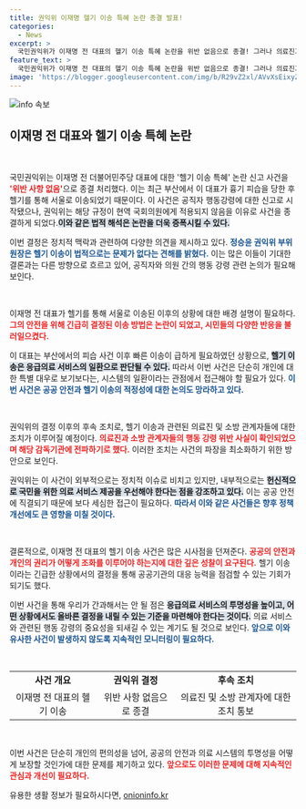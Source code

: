 ```yaml
---
title: 권익위 이재명 헬기 이송 특혜 논란 종결 발표!
categories:
  - News
excerpt: >
  국민권익위가 이재명 전 대표의 헬기 이송 특혜 논란을 위반 없음으로 종결! 그러나 의료진과 소방 관계자들의 행동 강령 위반 사실이 드러나며 향후 논란이 지속될 전망. 클릭해서 자세히 알아보세요!
feature_text: >
  국민권익위가 이재명 전 대표의 헬기 이송 특혜 논란을 위반 없음으로 종결! 그러나 의료진과 소방 관계자들의 행동 강령 위반 사실이 드러나며 향후 논란이 지속될 전망. 클릭해서 자세히 알아보세요!
image: 'https://blogger.googleusercontent.com/img/b/R29vZ2xl/AVvXsEixyZcFfHzMRdzZMjFBmAUKJYCLCGyLL1o632UiGVXcaFdKo_bkvkuCioo0uUKlGfBVcT3P84aROyZIXSBEx3Aw5nCQ3pTgDom1WDC4m8eifvWiAmWEEVb4x6G_l8C0QH225ldMjyaFvpxGEBGNO37VmDTDMHGhJPq73UglMfDca1-0aw/s1600/blogspot.png'
---
```


<p><img src="https://blogger.googleusercontent.com/img/b/R29vZ2xl/AVvXsEixyZcFfHzMRdzZMjFBmAUKJYCLCGyLL1o632UiGVXcaFdKo_bkvkuCioo0uUKlGfBVcT3P84aROyZIXSBEx3Aw5nCQ3pTgDom1WDC4m8eifvWiAmWEEVb4x6G_l8C0QH225ldMjyaFvpxGEBGNO37VmDTDMHGhJPq73UglMfDca1-0aw/s1600/blogspot.png" alt="info 속보" /></p>

<h2 data-ke-size="size26">이재명 전 대표와 헬기 이송 특혜 논란</h2>

<p data-ke-size="size16">&nbsp;</p>

<p>국민권익위는 이재명 전 더불어민주당 대표에 대한 '헬기 이송 특혜' 논란 신고 사건을 <b><span style="color: #ee2323;">'위반 사항 없음'</span></b>으로 종결 처리했다. 이는 최근 부산에서 이 대표가 흉기 피습을 당한 후 헬기를 통해 서울로 이송되었기 때문이다. 이 사건은 공직자 행동강령에 대한 신고로 시작됐으나, 권익위는 해당 규정이 현역 국회의원에게 적용되지 않음을 이유로 사건을 종결하게 되었다.<b><span style="background-color: #21538527;">이와 같은 법적 해석은 논란을 더욱 증폭시킬 수 있다.</span></b> </p>

<p>이번 결정은 정치적 맥락과 관련하여 다양한 의견을 제시하고 있다. <b><span style="color: #1a5490;">정승윤 권익위 부위원장은 헬기 이송이 법적으로는 문제가 없다는 견해를 밝혔다.</span></b> 이는 많은 이들이 기대한 결론과는 다른 방향으로 흐르고 있어, 공직자와 의원 간의 행동 강령 관련 논의가 필요해 보인다.</p>

<p data-ke-size="size16">&nbsp;</p>

<p>이재명 전 대표가 헬기를 통해 서울로 이송된 이후의 상황에 대한 배경 설명이 필요하다. <b><span style="color: #ee2323;">그의 안전을 위해 긴급히 결정된 이송 방법은 논란이 되었고, 시민들의 다양한 반응을 불러일으켰다.</span></b> </p>

<p>이 대표는 부산에서의 피습 사건 이후 빠른 이송이 급하게 필요하였던 상황으로, <b><span style="background-color: #21538527;">헬기 이송은 응급의료 서비스의 일환으로 판단될 수 있다.</span></b> 따라서 이번 사건은 단순히 개인에 대한 특별 대우로 보기보다는, 시스템의 일환이라는 관점에서 접근해야 할 필요가 있다. <b><span style="color: #1a5490;">이번 사건은 공공 안전과 헬기 이송의 적정성에 대한 논의도 망라하고 있다.</span></b></p>

<p data-ke-size="size16">&nbsp;</p>

<p>권익위의 결정 이후의 후속 조치로, 헬기 이송과 관련된 의료진 및 소방 관계자들에 대한 조치가 이루어질 예정이다. <b><span style="color: #ee2323;">의료진과 소방 관계자들의 행동 강령 위반 사실이 확인되었으며 해당 감독기관에 전파하기로 했다.</span></b> 이러한 조치는 사건의 파장을 최소화하기 위한 방안으로 보인다. </p>

<p>권익위는 이 사건이 외부적으로는 정치적 이슈로 비치고 있지만, 내부적으로는 <b><span style="background-color: #21538527;">헌신적으로 국민을 위한 의료 서비스 제공을 우선해야 한다는 점을 강조하고 있다.</span></b> 이는 공공 안전에 직결되기 때문에 보다 세심한 접근이 필요하다. <b><span style="color: #1a5490;">따라서 이와 같은 사건들은 향후 정책 개선에도 큰 영향을 미칠 것이다.</span></b></p>

<p data-ke-size="size16">&nbsp;</p>

<p>결론적으로, 이재명 전 대표의 헬기 이송 사건은 많은 시사점을 던져준다. <b><span style="color: #ee2323;">공공의 안전과 개인의 권리가 어떻게 조화를 이루어야 하는지에 대한 깊은 성찰이 요구된다.</span></b> 헬기 이송이라는 긴급한 상황에서의 결정을 통해 공공기관의 대응 능력을 점검할 수 있는 기회가 되기도 했다. </p>

<p>이번 사건을 통해 우리가 간과해서는 안 될 점은 <b><span style="background-color: #21538527;">응급의료 서비스의 투명성을 높이고, 어떤 상황에서도 올바른 결정을 내릴 수 있는 기준을 마련해야 한다는 것이다.</span></b> 의료 서비스와 관련된 행동 강령의 중요성을 되새길 수 있는 계기도 될 것으로 보인다. <b><span style="color: #1a5490;">앞으로 이와 유사한 사건이 발생하지 않도록 지속적인 모니터링이 필요하다.</span></b></p>

<p data-ke-size="size16">&nbsp;</p>

<table style="width: 100%; border-collapse: collapse;">
<tr>
<td style="text-align: center; height: 17px;"><b>사건 개요</b></td>
<td style="text-align: center; height: 17px;"><b>권익위 결정</b></td>
<td style="text-align: center; height: 17px;"><b>후속 조치</b></td>
</tr>
<tr>
<td style="text-align: center; height: 17px;">이재명 전 대표의 헬기 이송</td>
<td style="text-align: center; height: 17px;">위반 사항 없음으로 종결</td>
<td style="text-align: center; height: 17px;">의료진 및 소방 관계자에 대한 조치 통보</td>
</tr>
</table>

<p data-ke-size="size16">&nbsp;</p>

<p>이번 사건은 단순히 개인의 편의성을 넘어, 공공의 안전과 의료 시스템의 투명성을 어떻게 보장할 것인가에 대한 문제를 제기하고 있다. <b><span style="color: #ee2323;">앞으로도 이러한 문제에 대해 지속적인 관심과 개선이 필요하다.</span></b> </p>
유용한 생활 정보가 필요하시다면, <a href="https://onioninfo.kr" rel="dofollow">onioninfo.kr</a>


